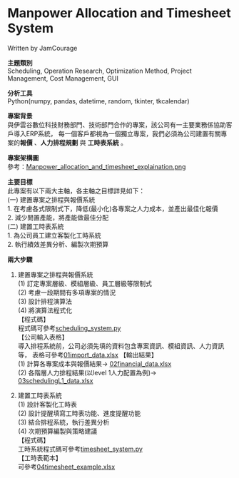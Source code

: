 # Manpower Allocation and Timesheet System
Written by JamCourage                    

**主題類別**            
Scheduling, Operation Research, Optimization Method, Project Management, Cost Management, GUI                      

**分析工具**      
Python(numpy, pandas, datetime, random, tkinter, tkcalendar)

**專案背景**                
與伊雲谷數位科技財務部門、技術部門合作的專案，該公司有一主要業務係協助客戶導入ERP系統，
每一個客戶都視為一個獨立專案，我們必須為公司建置有關專案的**報價** 、**人力排程規劃** 與 **工時表系統** 。          

**專案架構圖**                        
參考：[Manpower_allocation_and_timesheet_explaination.png](Manpower_allocation_and_timesheet_explaination.png)                

**主要目標**      
此專案有以下兩大主軸，各主軸之目標詳見如下：            
(一) 建置專案之排程與報價系統             
	1. 在考慮各式限制式下，降低(最小化)各專案之人力成本，並產出最佳化報價        
	2. 減少閒置產能，將產能做最佳分配         
(二) 建置工時表系統            
	1. 為公司員工建立客製化工時系統                
	2. 執行績效差異分析、編製次期預算

**兩大步驟**            
1. 建置專案之排程與報價系統      
	(1) 訂定專案層級、模組層級、員工層級等限制式                 
	(2) 考慮一段期間有多項專案的情況     
	(3) 設計排程演算法               
	(4) 將演算法程式化                   
	【程式碼】            
	程式碼可參考[scheduling_system.py](scheduling_system.py)        
	【公司輸入表格】           
	導入排程系統前，公司必須先填的資料包含專案資訊、模組資訊、人力資訊等，
	表格可參考[01import_data.xlsx](01import_data.xlsx)
	【輸出結果】       
	(1) 計算各專案成本與報價結果-> [02financial_data.xlsx](02financial_data.xlsx)          
	(2) 各階層人力排程結果(以level 1人力配置為例)-> [03schedulingL1_data.xlsx](03schedulingL1_data.xlsx)
   
2. 建置工時表系統                    
	(1) 設計客製化工時表      
	(2) 設計提醒填寫工時表功能、進度提醒功能      
	(3) 結合排程系統，執行差異分析       
	(4) 次期預算編製與策略建議                           
   【程式碼】            
   工時系統程式碼可參考[timesheet_system.py](timesheet_system.py)                               
   【工時表範本】              
   可參考[04timesheet_example.xlsx](04timesheet_example.xlsx)                     
   
